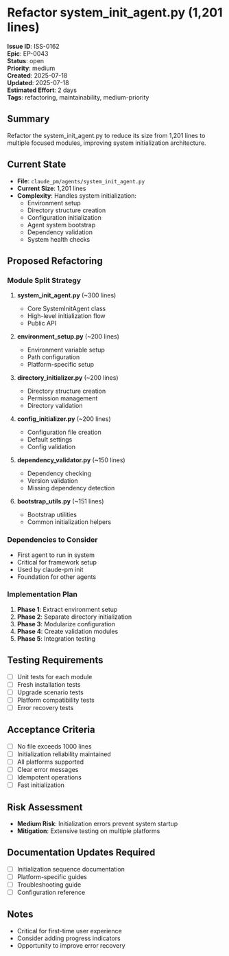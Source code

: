 # Refactor system_init_agent.py (1,201 lines)

**Issue ID**: ISS-0162  
**Epic**: EP-0043  
**Status**: open  
**Priority**: medium  
**Created**: 2025-07-18  
**Updated**: 2025-07-18  
**Estimated Effort**: 2 days  
**Tags**: refactoring, maintainability, medium-priority

## Summary
Refactor the system_init_agent.py to reduce its size from 1,201 lines to multiple focused modules, improving system initialization architecture.

## Current State
- **File**: `claude_pm/agents/system_init_agent.py`
- **Current Size**: 1,201 lines
- **Complexity**: Handles system initialization:
  - Environment setup
  - Directory structure creation
  - Configuration initialization
  - Agent system bootstrap
  - Dependency validation
  - System health checks

## Proposed Refactoring

### Module Split Strategy
1. **system_init_agent.py** (~300 lines)
   - Core SystemInitAgent class
   - High-level initialization flow
   - Public API
   
2. **environment_setup.py** (~200 lines)
   - Environment variable setup
   - Path configuration
   - Platform-specific setup
   
3. **directory_initializer.py** (~200 lines)
   - Directory structure creation
   - Permission management
   - Directory validation
   
4. **config_initializer.py** (~200 lines)
   - Configuration file creation
   - Default settings
   - Config validation
   
5. **dependency_validator.py** (~150 lines)
   - Dependency checking
   - Version validation
   - Missing dependency detection
   
6. **bootstrap_utils.py** (~151 lines)
   - Bootstrap utilities
   - Common initialization helpers

### Dependencies to Consider
- First agent to run in system
- Critical for framework setup
- Used by claude-pm init
- Foundation for other agents

### Implementation Plan
1. **Phase 1**: Extract environment setup
2. **Phase 2**: Separate directory initialization
3. **Phase 3**: Modularize configuration
4. **Phase 4**: Create validation modules
5. **Phase 5**: Integration testing

## Testing Requirements
- [ ] Unit tests for each module
- [ ] Fresh installation tests
- [ ] Upgrade scenario tests
- [ ] Platform compatibility tests
- [ ] Error recovery tests

## Acceptance Criteria
- [ ] No file exceeds 1000 lines
- [ ] Initialization reliability maintained
- [ ] All platforms supported
- [ ] Clear error messages
- [ ] Idempotent operations
- [ ] Fast initialization

## Risk Assessment
- **Medium Risk**: Initialization errors prevent system startup
- **Mitigation**: Extensive testing on multiple platforms

## Documentation Updates Required
- [ ] Initialization sequence documentation
- [ ] Platform-specific guides
- [ ] Troubleshooting guide
- [ ] Configuration reference

## Notes
- Critical for first-time user experience
- Consider adding progress indicators
- Opportunity to improve error recovery